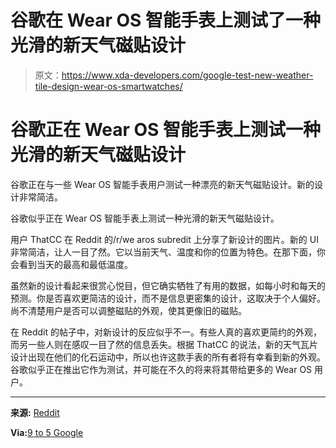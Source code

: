 # 谷歌在 Wear OS 智能手表上测试了一种光滑的新天气磁贴设计

> 原文：<https://www.xda-developers.com/google-test-new-weather-tile-design-wear-os-smartwatches/>

# 谷歌正在 Wear OS 智能手表上测试一种光滑的新天气磁贴设计

谷歌正在与一些 Wear OS 智能手表用户测试一种漂亮的新天气磁贴设计。新的设计非常简洁。

谷歌似乎正在 Wear OS 智能手表上测试一种光滑的新天气磁贴设计。

用户 ThatCC 在 Reddit 的/r/we aros subredit 上分享了新设计的图片。新的 UI 非常简洁，让人一目了然。它以当前天气、温度和你的位置为特色。在那下面，你会看到当天的最高和最低温度。

虽然新的设计看起来很赏心悦目，但它确实牺牲了有用的数据，如每小时和每天的预测。你是否喜欢更简洁的设计，而不是信息更密集的设计，这取决于个人偏好。尚不清楚用户是否可以调整磁贴的外观，使其更像旧的磁贴。

在 Reddit 的帖子中，对新设计的反应似乎不一。有些人真的喜欢更简约的外观，而另一些人则在感叹一目了然的信息丢失。根据 ThatCC 的说法，新的天气瓦片设计出现在他们的化石运动中，所以也许这款手表的所有者将有幸看到新的外观。谷歌似乎正在推出它作为测试，并可能在不久的将来将其带给更多的 Wear OS 用户。

* * *

**来源:** [Reddit](https://www.reddit.com/r/WearOS/comments/i3kf8f/they_have_definitely_updated_the_weather_tile_its/)

**Via:**[9 to 5 Google](https://9to5google.com/2020/08/04/wear-os-weather-tile/)